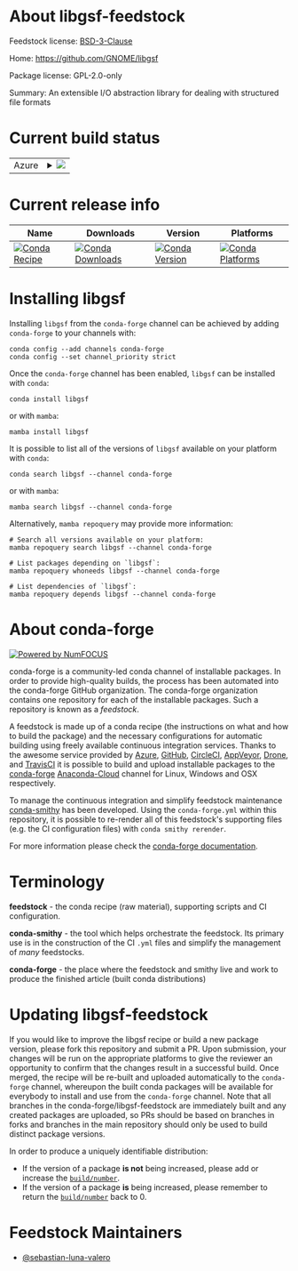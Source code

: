 About libgsf-feedstock
======================

Feedstock license: [BSD-3-Clause](https://github.com/conda-forge/libgsf-feedstock/blob/main/LICENSE.txt)

Home: https://github.com/GNOME/libgsf

Package license: GPL-2.0-only

Summary: An extensible I/O abstraction library for dealing with structured file formats

Current build status
====================


<table>
    
  <tr>
    <td>Azure</td>
    <td>
      <details>
        <summary>
          <a href="https://dev.azure.com/conda-forge/feedstock-builds/_build/latest?definitionId=7457&branchName=main">
            <img src="https://dev.azure.com/conda-forge/feedstock-builds/_apis/build/status/libgsf-feedstock?branchName=main">
          </a>
        </summary>
        <table>
          <thead><tr><th>Variant</th><th>Status</th></tr></thead>
          <tbody><tr>
              <td>linux_64</td>
              <td>
                <a href="https://dev.azure.com/conda-forge/feedstock-builds/_build/latest?definitionId=7457&branchName=main">
                  <img src="https://dev.azure.com/conda-forge/feedstock-builds/_apis/build/status/libgsf-feedstock?branchName=main&jobName=linux&configuration=linux%20linux_64_" alt="variant">
                </a>
              </td>
            </tr><tr>
              <td>linux_aarch64</td>
              <td>
                <a href="https://dev.azure.com/conda-forge/feedstock-builds/_build/latest?definitionId=7457&branchName=main">
                  <img src="https://dev.azure.com/conda-forge/feedstock-builds/_apis/build/status/libgsf-feedstock?branchName=main&jobName=linux&configuration=linux%20linux_aarch64_" alt="variant">
                </a>
              </td>
            </tr><tr>
              <td>linux_ppc64le</td>
              <td>
                <a href="https://dev.azure.com/conda-forge/feedstock-builds/_build/latest?definitionId=7457&branchName=main">
                  <img src="https://dev.azure.com/conda-forge/feedstock-builds/_apis/build/status/libgsf-feedstock?branchName=main&jobName=linux&configuration=linux%20linux_ppc64le_" alt="variant">
                </a>
              </td>
            </tr><tr>
              <td>osx_64</td>
              <td>
                <a href="https://dev.azure.com/conda-forge/feedstock-builds/_build/latest?definitionId=7457&branchName=main">
                  <img src="https://dev.azure.com/conda-forge/feedstock-builds/_apis/build/status/libgsf-feedstock?branchName=main&jobName=osx&configuration=osx%20osx_64_" alt="variant">
                </a>
              </td>
            </tr><tr>
              <td>osx_arm64</td>
              <td>
                <a href="https://dev.azure.com/conda-forge/feedstock-builds/_build/latest?definitionId=7457&branchName=main">
                  <img src="https://dev.azure.com/conda-forge/feedstock-builds/_apis/build/status/libgsf-feedstock?branchName=main&jobName=osx&configuration=osx%20osx_arm64_" alt="variant">
                </a>
              </td>
            </tr>
          </tbody>
        </table>
      </details>
    </td>
  </tr>
</table>

Current release info
====================

| Name | Downloads | Version | Platforms |
| --- | --- | --- | --- |
| [![Conda Recipe](https://img.shields.io/badge/recipe-libgsf-green.svg)](https://anaconda.org/conda-forge/libgsf) | [![Conda Downloads](https://img.shields.io/conda/dn/conda-forge/libgsf.svg)](https://anaconda.org/conda-forge/libgsf) | [![Conda Version](https://img.shields.io/conda/vn/conda-forge/libgsf.svg)](https://anaconda.org/conda-forge/libgsf) | [![Conda Platforms](https://img.shields.io/conda/pn/conda-forge/libgsf.svg)](https://anaconda.org/conda-forge/libgsf) |

Installing libgsf
=================

Installing `libgsf` from the `conda-forge` channel can be achieved by adding `conda-forge` to your channels with:

```
conda config --add channels conda-forge
conda config --set channel_priority strict
```

Once the `conda-forge` channel has been enabled, `libgsf` can be installed with `conda`:

```
conda install libgsf
```

or with `mamba`:

```
mamba install libgsf
```

It is possible to list all of the versions of `libgsf` available on your platform with `conda`:

```
conda search libgsf --channel conda-forge
```

or with `mamba`:

```
mamba search libgsf --channel conda-forge
```

Alternatively, `mamba repoquery` may provide more information:

```
# Search all versions available on your platform:
mamba repoquery search libgsf --channel conda-forge

# List packages depending on `libgsf`:
mamba repoquery whoneeds libgsf --channel conda-forge

# List dependencies of `libgsf`:
mamba repoquery depends libgsf --channel conda-forge
```


About conda-forge
=================

[![Powered by
NumFOCUS](https://img.shields.io/badge/powered%20by-NumFOCUS-orange.svg?style=flat&colorA=E1523D&colorB=007D8A)](https://numfocus.org)

conda-forge is a community-led conda channel of installable packages.
In order to provide high-quality builds, the process has been automated into the
conda-forge GitHub organization. The conda-forge organization contains one repository
for each of the installable packages. Such a repository is known as a *feedstock*.

A feedstock is made up of a conda recipe (the instructions on what and how to build
the package) and the necessary configurations for automatic building using freely
available continuous integration services. Thanks to the awesome service provided by
[Azure](https://azure.microsoft.com/en-us/services/devops/), [GitHub](https://github.com/),
[CircleCI](https://circleci.com/), [AppVeyor](https://www.appveyor.com/),
[Drone](https://cloud.drone.io/welcome), and [TravisCI](https://travis-ci.com/)
it is possible to build and upload installable packages to the
[conda-forge](https://anaconda.org/conda-forge) [Anaconda-Cloud](https://anaconda.org/)
channel for Linux, Windows and OSX respectively.

To manage the continuous integration and simplify feedstock maintenance
[conda-smithy](https://github.com/conda-forge/conda-smithy) has been developed.
Using the ``conda-forge.yml`` within this repository, it is possible to re-render all of
this feedstock's supporting files (e.g. the CI configuration files) with ``conda smithy rerender``.

For more information please check the [conda-forge documentation](https://conda-forge.org/docs/).

Terminology
===========

**feedstock** - the conda recipe (raw material), supporting scripts and CI configuration.

**conda-smithy** - the tool which helps orchestrate the feedstock.
                   Its primary use is in the construction of the CI ``.yml`` files
                   and simplify the management of *many* feedstocks.

**conda-forge** - the place where the feedstock and smithy live and work to
                  produce the finished article (built conda distributions)


Updating libgsf-feedstock
=========================

If you would like to improve the libgsf recipe or build a new
package version, please fork this repository and submit a PR. Upon submission,
your changes will be run on the appropriate platforms to give the reviewer an
opportunity to confirm that the changes result in a successful build. Once
merged, the recipe will be re-built and uploaded automatically to the
`conda-forge` channel, whereupon the built conda packages will be available for
everybody to install and use from the `conda-forge` channel.
Note that all branches in the conda-forge/libgsf-feedstock are
immediately built and any created packages are uploaded, so PRs should be based
on branches in forks and branches in the main repository should only be used to
build distinct package versions.

In order to produce a uniquely identifiable distribution:
 * If the version of a package **is not** being increased, please add or increase
   the [``build/number``](https://docs.conda.io/projects/conda-build/en/latest/resources/define-metadata.html#build-number-and-string).
 * If the version of a package **is** being increased, please remember to return
   the [``build/number``](https://docs.conda.io/projects/conda-build/en/latest/resources/define-metadata.html#build-number-and-string)
   back to 0.

Feedstock Maintainers
=====================

* [@sebastian-luna-valero](https://github.com/sebastian-luna-valero/)

